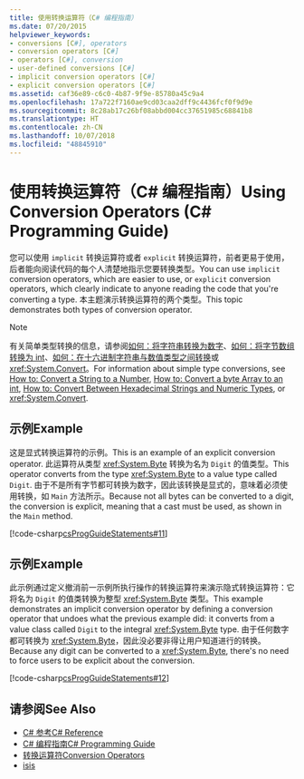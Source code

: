 ```yaml
---
title: 使用转换运算符（C# 编程指南）
ms.date: 07/20/2015
helpviewer_keywords:
- conversions [C#], operators
- conversion operators [C#]
- operators [C#], conversion
- user-defined conversions [C#]
- implicit conversion operators [C#]
- explicit conversion operators [C#]
ms.assetid: caf36e89-c6c0-4b87-9f9e-85780a45c9a4
ms.openlocfilehash: 17a722f7160ae9cd03caa2dff9c4436fcf0f9d9e
ms.sourcegitcommit: 8c28ab17c26bf08abbd004cc37651985c68841b8
ms.translationtype: HT
ms.contentlocale: zh-CN
ms.lasthandoff: 10/07/2018
ms.locfileid: "48845910"
---
```

# <a name="using-conversion-operators-c-programming-guide"></a><span data-ttu-id="192f6-102">使用转换运算符（C# 编程指南）</span><span class="sxs-lookup"><span data-stu-id="192f6-102">Using Conversion Operators (C# Programming Guide)</span></span>
<span data-ttu-id="192f6-103">您可以使用 `implicit` 转换运算符或者 `explicit` 转换运算符，前者更易于使用，后者能向阅读代码的每个人清楚地指示您要转换类型。</span><span class="sxs-lookup"><span data-stu-id="192f6-103">You can use `implicit` conversion operators, which are easier to use, or `explicit` conversion operators, which clearly indicate to anyone reading the code that you're converting a type.</span></span> <span data-ttu-id="192f6-104">本主题演示转换运算符的两个类型。</span><span class="sxs-lookup"><span data-stu-id="192f6-104">This topic demonstrates both types of conversion operator.</span></span>  
  
> [!NOTE]
>  <span data-ttu-id="192f6-105">有关简单类型转换的信息，请参阅[如何：将字符串转换为数字](../../../csharp/programming-guide/types/how-to-convert-a-string-to-a-number.md)、[如何：将字节数组转换为 int](../../../csharp/programming-guide/types/how-to-convert-a-byte-array-to-an-int.md)、[如何：在十六进制字符串与数值类型之间转换](../../../csharp/programming-guide/types/how-to-convert-between-hexadecimal-strings-and-numeric-types.md)或 <xref:System.Convert>。</span><span class="sxs-lookup"><span data-stu-id="192f6-105">For information about simple type conversions, see [How to: Convert a String to a Number](../../../csharp/programming-guide/types/how-to-convert-a-string-to-a-number.md), [How to: Convert a byte Array to an int](../../../csharp/programming-guide/types/how-to-convert-a-byte-array-to-an-int.md), [How to: Convert Between Hexadecimal Strings and Numeric Types](../../../csharp/programming-guide/types/how-to-convert-between-hexadecimal-strings-and-numeric-types.md), or <xref:System.Convert>.</span></span>  
  
## <a name="example"></a><span data-ttu-id="192f6-106">示例</span><span class="sxs-lookup"><span data-stu-id="192f6-106">Example</span></span>  
 <span data-ttu-id="192f6-107">这是显式转换运算符的示例。</span><span class="sxs-lookup"><span data-stu-id="192f6-107">This is an example of an explicit conversion operator.</span></span> <span data-ttu-id="192f6-108">此运算符从类型 <xref:System.Byte> 转换为名为 `Digit` 的值类型。</span><span class="sxs-lookup"><span data-stu-id="192f6-108">This operator converts from the type <xref:System.Byte> to a value type called `Digit`.</span></span> <span data-ttu-id="192f6-109">由于不是所有字节都可转换为数字，因此该转换是显式的，意味着必须使用转换，如 `Main` 方法所示。</span><span class="sxs-lookup"><span data-stu-id="192f6-109">Because not all bytes can be converted to a digit, the conversion is explicit, meaning that a cast must be used, as shown in the `Main` method.</span></span>  
  
 [!code-csharp[csProgGuideStatements#11](../../../csharp/programming-guide/classes-and-structs/codesnippet/CSharp/using-conversion-operators_1.cs)]  
  
## <a name="example"></a><span data-ttu-id="192f6-110">示例</span><span class="sxs-lookup"><span data-stu-id="192f6-110">Example</span></span>  
 <span data-ttu-id="192f6-111">此示例通过定义撤消前一示例所执行操作的转换运算符来演示隐式转换运算符：它将名为 `Digit` 的值类转换为整型 <xref:System.Byte> 类型。</span><span class="sxs-lookup"><span data-stu-id="192f6-111">This example demonstrates an implicit conversion operator by defining a conversion operator that undoes what the previous example did: it converts from a value class called `Digit` to the integral <xref:System.Byte> type.</span></span> <span data-ttu-id="192f6-112">由于任何数字都可转换为 <xref:System.Byte>，因此没必要非得让用户知道进行的转换。</span><span class="sxs-lookup"><span data-stu-id="192f6-112">Because any digit can be converted to a <xref:System.Byte>, there's no need to force users to be explicit about the conversion.</span></span>  
  
 [!code-csharp[csProgGuideStatements#12](../../../csharp/programming-guide/classes-and-structs/codesnippet/CSharp/using-conversion-operators_2.cs)]  
  
## <a name="see-also"></a><span data-ttu-id="192f6-113">请参阅</span><span class="sxs-lookup"><span data-stu-id="192f6-113">See Also</span></span>

- [<span data-ttu-id="192f6-114">C# 参考</span><span class="sxs-lookup"><span data-stu-id="192f6-114">C# Reference</span></span>](../../../csharp/language-reference/index.md)  
- [<span data-ttu-id="192f6-115">C# 编程指南</span><span class="sxs-lookup"><span data-stu-id="192f6-115">C# Programming Guide</span></span>](../../../csharp/programming-guide/index.md)  
- [<span data-ttu-id="192f6-116">转换运算符</span><span class="sxs-lookup"><span data-stu-id="192f6-116">Conversion Operators</span></span>](../../../csharp/programming-guide/statements-expressions-operators/conversion-operators.md)  
- [<span data-ttu-id="192f6-117">is</span><span class="sxs-lookup"><span data-stu-id="192f6-117">is</span></span>](../../../csharp/language-reference/keywords/is.md)
